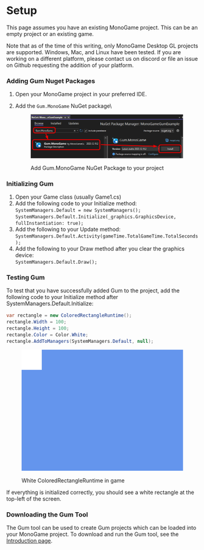 # Setup

This page assumes you have an existing MonoGame project. This can be an empty project or an existing game.

Note that as of the time of this writing, only MonoGame Desktop GL projects are supported. Windows, Mac, and Linux have been tested. If you are working on a different platform, please contact us on discord or file an issue on Github requesting the addition of your platform.

### Adding Gum Nuget Packages

1. Open your MonoGame project in your preferred IDE.
2.  Add the `Gum.MonoGame` NuGet package\


    <figure><img src="../.gitbook/assets/image (1) (1) (1) (1) (1) (1) (1) (1) (1) (1) (1) (1) (1) (1) (1) (1).png" alt=""><figcaption><p>Add Gum.MonoGame NuGet Package to your project</p></figcaption></figure>

### Initializing Gum

1. Open your Game class (usually Game1.cs)
2. Add the following code to your Initialize method:\
   `SystemManagers.Default = new SystemManagers(); SystemManagers.Default.Initialize(_graphics.GraphicsDevice, fullInstantiation: true);`
3. Add the following to your Update method:\
   `SystemManagers.Default.Activity(gameTime.TotalGameTime.TotalSeconds);`
4. Add the following to your Draw method after you clear the graphics device:\
   `SystemManagers.Default.Draw();`

### Testing Gum

To test that you have successfully added Gum to the project, add the following code to your Initialize method after SystemManagers.Default.Initialize:

```csharp
var rectangle = new ColoredRectangleRuntime();
rectangle.Width = 100;
rectangle.Height = 100;
rectangle.Color = Color.White;
rectangle.AddToManagers(SystemManagers.Default, null);
```

<figure><img src="../.gitbook/assets/image (25).png" alt=""><figcaption><p>White ColoredRectangleRuntime in game</p></figcaption></figure>

If everything is initialized correctly, you should see a white rectangle at the top-left of the screen.

### Downloading the Gum Tool

The Gum tool can be used to create Gum projects which can be loaded into your MonoGame project. To download and run the Gum tool, see the [Introduction page](../#downloading-gum).


